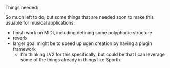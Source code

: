Things needed:

So much left to do, but some things that are needed soon to make this
usuable for musical applications:

- finish work on MIDI, including defining some polyphonic structure
- reverb
- larger goal might be to speed up ugen creation by having a plugin
framework
  - I'm thinking LV2 for this specifically, but could be that I can leverage
    some of the things already in things like Sporth.

